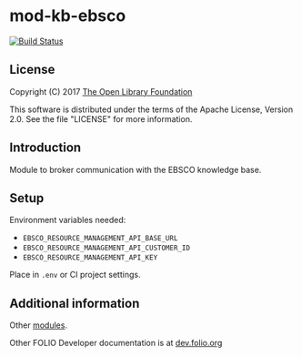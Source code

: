 # mod-kb-ebsco

[![Build Status](https://travis-ci.org/folio-org/mod-kb-ebsco.svg?branch=master)](https://travis-ci.org/folio-org/mod-kb-ebsco)

## License

Copyright (C) 2017 [The Open Library Foundation][1]

This software is distributed under the terms of the Apache License, Version 2.0. See the file "LICENSE" for more information.

[1]: http://www.openlibraryfoundation.org/

## Introduction

Module to broker communication with the EBSCO knowledge base.

## Setup

Environment variables needed:
- `EBSCO_RESOURCE_MANAGEMENT_API_BASE_URL`
- `EBSCO_RESOURCE_MANAGEMENT_API_CUSTOMER_ID`
- `EBSCO_RESOURCE_MANAGEMENT_API_KEY`

Place in `.env` or CI project settings.

## Additional information

Other [modules](http://dev.folio.org/source-code/#server-side).

Other FOLIO Developer documentation is at [dev.folio.org](http://dev.folio.org/)
